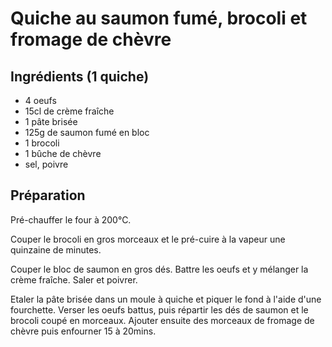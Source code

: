 # Quiche au saumon fumé, brocoli et fromage de chèvre

## Ingrédients (1 quiche)
- 4 oeufs
- 15cl de crème fraîche
- 1 pâte brisée
- 125g de saumon fumé en bloc
- 1 brocoli
- 1 bûche de chèvre
- sel, poivre

## Préparation
Pré-chauffer le four à 200°C.

Couper le brocoli en gros morceaux et le pré-cuire à la vapeur une quinzaine de minutes.

Couper le bloc de saumon en gros dés. Battre les oeufs et y mélanger la crème fraîche. Saler et poivrer.

Etaler la pâte brisée dans un moule à quiche et piquer le fond à l'aide d'une fourchette. Verser les oeufs battus, puis répartir les dés de saumon et le brocoli coupé en morceaux.
Ajouter ensuite des morceaux de fromage de chèvre puis enfourner 15 à 20mins.
